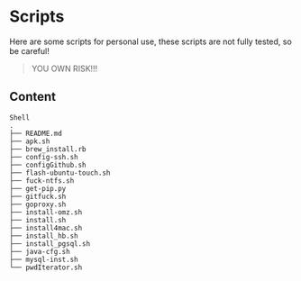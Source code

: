 # Scripts

Here are some scripts for personal use, these scripts are not fully tested, so be careful! 

> YOU OWN RISK!!!

## Content
```
Shell
.
├── README.md
├── apk.sh
├── brew_install.rb
├── config-ssh.sh
├── configGithub.sh
├── flash-ubuntu-touch.sh
├── fuck-ntfs.sh
├── get-pip.py
├── gitfuck.sh
├── goproxy.sh
├── install-omz.sh
├── install.sh
├── install4mac.sh
├── install_hb.sh
├── install_pgsql.sh
├── java-cfg.sh
├── mysql-inst.sh
└── pwdIterator.sh
```

